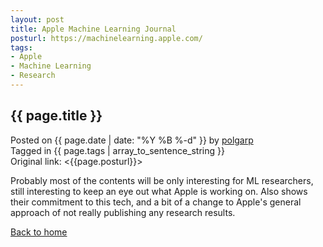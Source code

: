 ```yaml
---
layout: post
title: Apple Machine Learning Journal
posturl: https://machinelearning.apple.com/
tags: 
- Apple
- Machine Learning
- Research
---
```


## {{ page.title }}
Posted on {{ page.date | date: "%Y %B %-d" }} by <a href="https://twitter.com/polgarp">polgarp</a>  
Tagged in {{ page.tags | array_to_sentence_string }}  
Original link: <{{page.posturl}}>  

Probably most of the contents will be only interesting for ML researchers, still interesting to keep an eye out what Apple is working on. Also shows their commitment to this tech, and a bit of a change to Apple's general approach of not really publishing any research results.

<!--more-->
<a href="{{ site.baseurl }}">Back to home</a>
